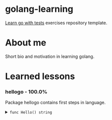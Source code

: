 # golang-learning

[Learn go with tests](https://quii.gitbook.io/learn-go-with-tests/) exercises repository template.

# About me

Short bio and motivation in learning golang.

# Learned lessons

### hellogo - 100.0%
Package hellogo contains first steps in language.
<details>
  <summary><code>func Hello() string</code></summary>

    Hello is first function.
</details>
